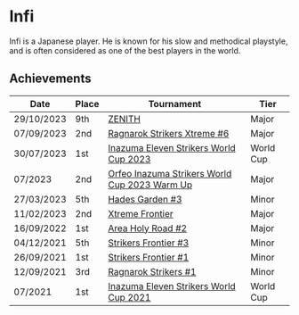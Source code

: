# Infi

Infi is a Japanese player. 
He is known for his slow and methodical playstyle, and is often considered as one of the best players in the world.

## Achievements

| Date | Place | Tournament | Tier |
| - | - | - | - |
| 29/10/2023 | 9th | [ZENITH](../../tournaments/misc/zenith1.md) | Major |
| 07/09/2023 | 2nd | [Ragnarok Strikers Xtreme #6](../../tournaments/ragna/ragnax6.md) | Major |
| 30/07/2023 | 1st | [Inazuma Eleven Strikers World Cup 2023](../../tournaments/worldcup23.md) | World Cup |
| 07/2023 | 2nd | [Orfeo Inazuma Strikers World Cup 2023 Warm Up](../../tournaments/misc/orfeowc.md) | Major |
| 27/03/2023 | 5th | [Hades Garden #3](../../tournaments/hg/hg3.md) | Minor |
| 11/02/2023 | 2nd | [Xtreme Frontier](../../tournaments/sf/xf.md) | Major |
| 16/09/2022 | 1st | [Area Holy Road #2](../../tournaments/misc/holyroad2.md) | Major |
| 04/12/2021 | 5th | [Strikers Frontier #3](../../tournaments/sf/sf3.md) | Minor |
| 26/09/2021 | 1st | [Strikers Frontier #1](../../tournaments/sf/sf1.md) | Minor |
| 12/09/2021 | 3rd | [Ragnarok Strikers #1](../../tournaments/ragna/ragna1.md) | Minor |
| 07/2021 | 1st | [Inazuma Eleven Strikers World Cup 2021](../../tournaments/worldcup21.md) | World Cup |
